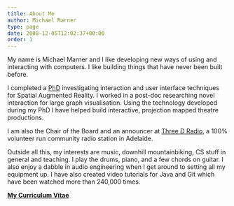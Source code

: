 ```yaml
---
title: About Me
author: Michael Marner
type: page
date: 2008-12-05T12:02:37+00:00
order: 1
---
```


My name is Michael Marner and I like developing new ways of using and interacting with computers. I like building things that have never been built before.

I completed a [PhD][1] investigating interaction and user interface techniques for Spatial Augmented Reality. I worked in a post-doc researching novel interaction for large graph visualisation. Using the technology developed during my PhD I have helped build interactive, projection mapped theatre productions.

I am also the Chair of the Board and an announcer at [Three D Radio][2], a 100% volunteer run community radio station in Adelaide.

Outside all this, my interests are music, downhill mountainbiking, CS stuff in general and teaching. I play the drums, piano, and a few chords on guitar. I also enjoy a dabble in audio engineering when I get around to setting all my equipment up. I have also created video tutorials for Java and Git which have been watched more than 240,000 times.

**[My Curriculum Vitae][3]**

[1]: http://www.20papercups.net/phd-thesis/
[2]: http://www.threedradio.com
[3]: http://www.20papercups.net/wp-content/uploads/2008/12/michael-marner-cv.pdf
